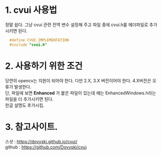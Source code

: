 # 1. cvui 사용법
정말 쉽다. 그냥 cvui 관련 전역 변수 설정해 주고 파일 중에 cvui.h를 헤더파일로 추가시키면 된다.<br>
```c
  #define CVUI_IMPLEMENTATION
  #include "cvui.h"
```

# 2. 사용하기 위한 조건
당연히 opencv는 지원이 되어야 한다. 다만 2.X, 3.X 버전이어야 한다. 4.X버전은 오류가 발생한다. <br>
단, 파일에 보면 **Enhanced** 가 붙은 파일이 있는데 얘는 EnhancedWindows.h라는 파일을 더 추가시키면 된다.<br>
한글 설명도 추가시킴.


# 3. 참고사이트.
스샷 : https://dovyski.github.io/cvui/ <br>
github : https://github.com/Dovyski/cvui <br>
